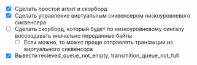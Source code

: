 - [X] Сделать простой агент и скорборд
- [X] Сделать управление виртуальным сиквенсером низкоуровневого сиквенсера 
- [ ] Сделать скорборд, который будет по низкоуровневому сингалу воссоздавать иначально переданные байты
    - [ ] Если можно, то может проще отправлять транзакции из виртуального сиквенсора

- [X] Вывести recieved_queue_not_empty, transmition_queue_not_full
